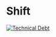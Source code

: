 # Shift


[![Technical Debt](http://192.168.1.30:9000/api/project_badges/measure?project=shift-build&metric=sqale_index&token=squ_e1947fad9333b9b765a64227b7fc7f0d73bf674d)](http://192.168.1.30:9000/dashboard?id=shift-build)
